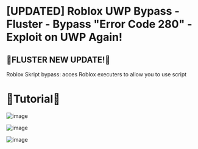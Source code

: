 # [UPDATED] Roblox UWP Bypass - Fluster - Bypass "Error Code 280" - Exploit on UWP Again!
## 🌹FLUSTER NEW UPDATE!🌹
Roblox Skript bypass: acces Roblox executers to allow you to use script 

# 📃Tutorial📃
![image](https://github.com/tractusWP/Project-aura-Bloxflip-predictor/assets/150151020/f96c9175-6d93-4b8f-ab18-4001255dc8ea)

![image](https://github.com/tractusWP/Project-aura-Bloxflip-predictor/assets/150151020/016d64f8-fb97-456b-9a81-2e7ec8aa097c)

![image](https://github.com/tractusWP/Project-aura-Bloxflip-predictor/assets/150151020/7e2934b1-165d-4116-a397-ba0384f1851d)
